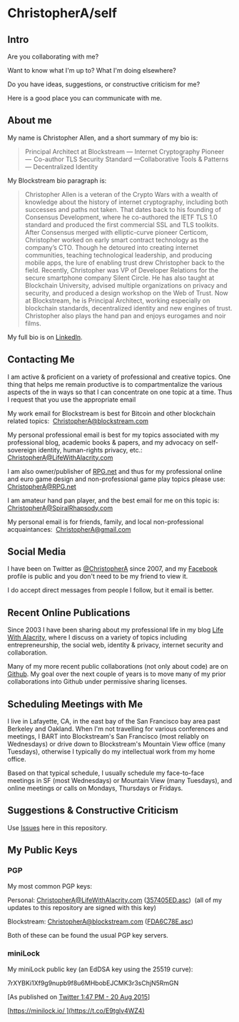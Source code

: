 # ChristopherA/self

## Intro

Are you collaborating with me?

Want to know what I'm up to? What I'm doing elsewhere?

Do you have ideas, suggestions, or constructive criticism for me?

Here is a good place you can communicate with me.

## About me

My name is Christopher Allen, and a short summary of my bio is:

> Principal Architect at Blockstream — Internet Cryptography Pioneer —  Co-author TLS Security Standard —Collaborative Tools & Patterns — Decentralized Identity

My Blockstream bio paragraph is:

> Christopher Allen is a veteran of the Crypto Wars with a wealth of knowledge about the history of internet cryptography, including both successes and paths not taken. That dates back to his founding of Consensus Development, where he co-authored the IETF TLS 1.0 standard and produced the first commercial SSL and TLS toolkits. After Consensus merged with elliptic-curve pioneer Certicom, Christopher worked on early smart contract technology as the company’s CTO. Though he detoured into creating internet communities, teaching technological leadership, and producing mobile apps, the lure of enabling trust drew Christopher back to the field. Recently, Christopher was VP of Developer Relations for the secure smartphone company Silent Circle. He has also taught at Blockchain University, advised multiple organizations on privacy and security, and produced a design workshop on the Web of Trust. Now at Blockstream, he is Principal Architect, working especially on blockchain standards, decentralized identity and new engines of trust. Christopher also plays the hand pan and enjoys eurogames and noir films.

My full bio is on [LinkedIn](https://www.linkedin.com/in/christophera).

## Contacting Me

I am active & proficient on a variety of professional and creative topics. One thing that helps me remain productive is to compartmentalize the various aspects of the in ways so that I can concentrate on one topic at a time. Thus I request that you use the appropriate email

My work email for Blockstream is best for Bitcoin and other blockchain related topics:
​	<ChristopherA@blockstream.com>

My personal professional email is best for my topics associated with my professional blog, academic books & papers, and my advocacy on self-sovereign identity, human-rights privacy, etc.:
​	<ChristopherA@LifeWithAlacrity.com>

I am also owner/publisher of [RPG.net](http://www.rpg.net) and thus for my professional online and euro game design and non-professional game play topics please use:
​	<ChristopherA@RPG.net> 

I am amateur hand pan player, and the best email for me on this topic is:
​	<ChristopherA@SpiralRhapsody.com>

My personal email is for friends, family, and local non-professional acquaintances:
​	ChristopherA@gmail.com

## Social Media

I have been on Twitter as [@ChristopherA](https://twitter.com/ChristopherA) since 2007, and my [Facebook](https://facebook.com/ChristopherRayAllen) profile is public and you don't need to be my friend to view it.

I do accept direct messages from people I follow, but it email is better.

## Recent Online Publications

Since 2003 I have been sharing about my professional life in my blog [Life With Alacrity](http://www.LifeWithAlacrity.com), where I discuss on a variety of topics including entrepreneurship, the social web, identity & privacy,  internet security and collaboration.

Many of my more recent public collaborations (not only about code) are on [Github](https://github.com/ChristopherA). My goal over the next couple of years is to move many of my prior collaborations into Github under permissive sharing licenses.

## Scheduling Meetings with Me

I live in Lafayette, CA, in the east bay of the San Francisco bay area past Berkeley and Oakland. When I'm not travelling for various conferences and meetings, I BART into Blockstream's San Francisco (most reliably on Wednesdays) or drive down to Blockstream's Mountain View office (many Tuesdays), otherwise I typically do my intellectual work from my home office.

Based on that typical schedule, I usually schedule my face-to-face meetings in SF (most Wednesdays) or Mountain View (many Tuesdays), and online meetings or calls on Mondays, Thursdays or Fridays.

## Suggestions & Constructive Criticism

Use [Issues](https://gl.blockstream.io/ChristopherA/self/issues) here in this repository.

## My Public Keys

### PGP

My most common PGP keys:

Personal: <ChristopherA@LifeWithAlacrity.com> ([357405ED.asc](./357405ED.asc))
​	(all of my updates to this repository are signed with this key)

Blockstream: <ChristopherA@blockstream.com> ([FDA6C78E.asc](./FDA6C78E.asc))

Both of these can be found the usual PGP key servers.

### miniLock

My miniLock public key (an EdDSA key using the 25519 curve):

7rXYBKi1Xf9g9nupb9f8u6MHbobEJCMK3r3sChjN5RmGN

[As published on [Twitter 1:47 PM - 20 Aug 2015](https://twitter.com/ChristopherA/status/634466769311105024)]

[https://minilock.io/ ](https://t.co/E9tglv4WZ4)
